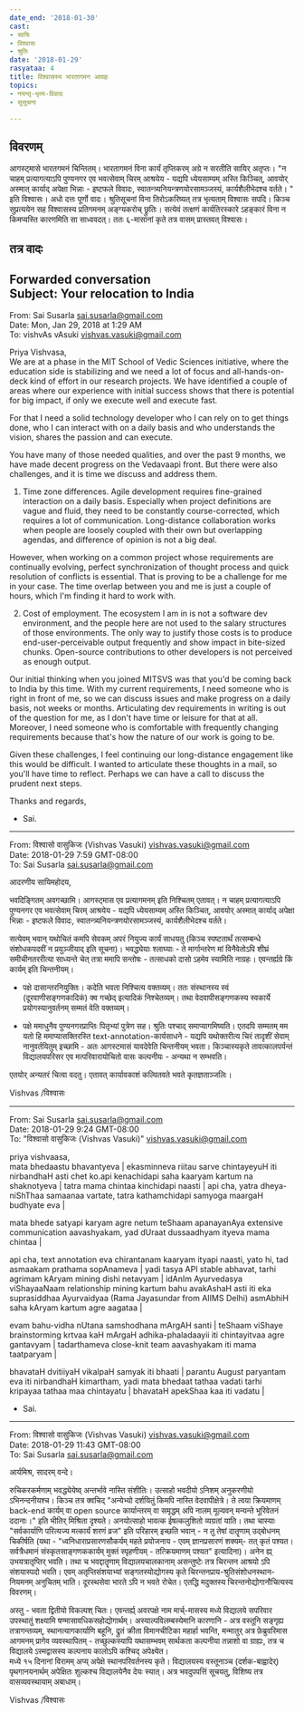 ```yaml
---
date_end: '2018-01-30'
cast:
- सायिः
- विश्वासः
- श्रुतिः
date: '2018-01-29'
rasyataa: 4
title: विश्वासस्य भारतागमन आग्रहः
topics:
- नयन्तृ-भृत्य-विवादः
- सुसूचना

---
```


## विवरणम्
आगस्ट्मासे भारतगमनं चिन्तितम्। भारतागमनं विना कार्यं तृप्तिकरम् अग्रे न सरतीति सायिर् अतृप्तः। "न चाहम् प्रत्यागत्याऽपि पुण्यनगर एव भवत्सेवाम् चिरम् आश्रयेय - यद्यपि ध्येयसाम्यम् अस्ति किञ्चित्, आवयोर् अस्मात् कार्याद् अपेक्षा भिन्नाः - इष्टफले विवादः, स्वातन्त्र्यनियन्त्रणयोरसामञ्जस्यं, कार्यशैलीभेदश्च वर्तते। " इति विश्वासः। अधो दत्तः पूर्णो वादः। श्रुतिसूचनां विना तिरोऽकरिष्यत् तत्र भृत्यताम् विश्वासः सपदि। किञ्च सुप्रत्ययेन सह विश्वासस्य प्रतिगमनम् अङ्ग्यकरोच् छ्रुतिः। सत्येवं तत्क्षणं कार्यतिरस्कारे ऽहङ्कारं विना न किमप्यस्ति कारणमिति सा साध्ववदत्।  ततः ६-मासानां कृते तत्र वासम् प्रास्तवत् विश्वासः।

## तत्र वादः


Forwarded conversation  
Subject: Your relocation to India  
------------------------

From: Sai Susarla <sai.susarla@gmail.com>  
Date: Mon, Jan 29, 2018 at 1:29 AM  
To: vishvAs vAsuki <vishvas.vasuki@gmail.com>  


Priya Vishvasa,  
We are at a phase in the MIT School of Vedic Sciences initiative, where the education side is stabilizing and we need a lot of focus and all-hands-on-deck kind of effort in our research projects. We have identified a couple of areas where our experience with initial success shows that there is potential for big impact, if only we execute well and execute fast.  

For that I need a solid technology developer who I can rely on to get things done, who I can interact with on a daily basis and who understands the vision, shares the passion and can execute.  

You have many of those needed qualities, and over the past 9 months, we have made decent progress on the Vedavaapi front. But there were also challenges, and it is time we discuss and address them.  

1) Time zone differences. Agile development requires fine-grained interaction on a daily basis. Especially when project definitions are vague and fluid, they need to be constantly course-corrected, which requires a lot of communication. Long-distance collaboration works when people are loosely coupled with their own but overlapping agendas, and difference of opinion is not a big deal.  

However, when working on a common project whose requirements are continually evolving, perfect synchronization of thought process and quick resolution of conflicts is essential. That is proving to be a challenge for me in your case. The time overlap between you and me is just a couple of hours, which I'm finding it hard to work with.  

2) Cost of employment. The ecosystem I am in is not a software dev environment, and the people here are not used to the salary structures of those environments. The only way to justify those costs is to produce end-user-perceivable output frequently and show impact in bite-sized chunks. Open-source contributions to other developers is not perceived as enough output.  

Our initial thinking when you joined MITSVS was that you'd be coming back to India by this time. With my current requirements, I need someone who is right in front of me, so we can discuss issues and make progress on a daily basis, not weeks or months. Articulating dev requirements in writing is out of the question for me, as I don't have time or leisure for that at all. Moreover, I need someone who is comfortable with frequently changing requirements because that's how the nature of our work is going to be.  

Given these challenges, I feel continuing our long-distance engagement like this would be difficult. I wanted to articulate these thoughts in a mail, so you'll have time to reflect. Perhaps we can have a call to discuss the prudent next steps.  

Thanks and regards,  
- Sai.  

----------
From: विश्वासो वासुकिजः (Vishvas Vasuki) <vishvas.vasuki@gmail.com>  
Date: 2018-01-29 7:59 GMT-08:00  
To: Sai Susarla <sai.susarla@gmail.com>  


आदरणीय सायिमहोदय,  

भवदिङ्गितम् अवगच्छामि। आगस्ट्मास एव प्रत्यागमनम् इति निश्चितम् एतावत्। न चाहम् प्रत्यागत्याऽपि पुण्यनगर एव भवत्सेवाम् चिरम् आश्रयेय - यद्यपि ध्येयसाम्यम् अस्ति किञ्चित्, आवयोर् अस्मात् कार्याद् अपेक्षा भिन्नाः - इष्टफले विवादः, स्वातन्त्र्यनियन्त्रणयोरसामञ्जस्यं, कार्यशैलीभेदश्च वर्तते।  

सत्येवम् भवान् यथोचितं कमपि सेवकम् अपरं नियुज्य कार्यं साधयतु (किञ्च स्पष्टतार्थं तत्सम्बन्धे संशोधकपदवीं न प्रयुञ्जीयाद् इति सूचना)। भवद्ध्येयाः श्लाघ्याः - ते मार्गान्तरेण मां विनैवेतोऽपि शीघ्रं समीचीनतररीत्या साध्यन्ते चेत् तत्रा ममापि सन्तोषः - तत्साधको दासो ऽहमेव स्यामिति नाग्रहः। एवन्तर्ह्यग्रे किं कार्यम् इति चिन्तनीयम्।  

- पक्षे दासान्तरनियुक्तिः। कदेति भवता निश्चित्य वक्तव्यम्। ततः संस्थानस्य स्वं (दूरवाणीसङ्गणकादिकं) क्व गच्छेद् इत्यादिकं निश्चेतव्यम्। तथा वेदवापीसङ्गणकस्य स्वकार्ये प्रयोगस्यानुवर्तनम् सम्मतं वेति वक्तव्यम्।  

- पक्षे ममाधुनैव पुण्यनगरप्राप्तिः पितृभ्यां पुत्रेण सह। श्रुतिः पश्चाद् समाप्यागमिष्यति। एतदपि सम्मतम् मम यतो हि ममाप्यासक्तिरस्ति text-annotation-कार्यसाधने - यद्यपि यथोक्तरीत्य चिरं तादृशीं सेवाम् नानुवर्तयितुम् इच्छामि - अतः आगस्टमासं यावदेवेति चिन्तनीयम् भवता। किञ्चास्यकृते तावत्कालपर्यन्तं विद्यालयपरिसर एव मत्परिवारायोचितो वासः कल्पनीयः - अन्यथा न सम्भवति।  

एतयोर् अन्यतरं चित्वा वदतु। एतावत् कार्यावकाशं कल्पितवते भवते कृतज्ञताञ्जलिः।  

Vishvas /विश्वासः  


----------
From: Sai Susarla <sai.susarla@gmail.com>  
Date: 2018-01-29 9:24 GMT-08:00  
To: "विश्वासो वासुकिजः (Vishvas Vasuki)" <vishvas.vasuki@gmail.com>  


priya vishvaasa,  
mata bhedaastu bhavantyeva | ekasminneva riitau sarve chintayeyuH iti nirbandhaH asti chet ko.api kenachidapi saha kaaryam kartum na shaknotyeva | tatra mama chintaa kinchidapi naasti | api cha, yatra dheya-niShThaa samaanaa vartate, tatra kathamchidapi samyoga maargaH budhyate eva |  

mata bhede satyapi karyam agre netum teShaam apanayanAya extensive communication aavashyakam, yad dUraat dussaadhyam ityeva mama chintaa |  

api cha, text annotation eva chirantanam kaaryam ityapi naasti, yato hi, tad asmaakam prathama sopAnameva | yadi tasya API stable abhavat, tarhi agrimam kAryam mining dishi netavyam | idAnIm Ayurvedasya viShayaaNaam relationship mining kartum bahu avakAshaH asti iti eka suprasiddhaa Ayurvaidyaa (Rama Jayasundar from AIIMS Delhi) asmAbhiH saha kAryam kartum agre aagataa |  

evam bahu-vidha nUtana samshodhana mArgAH santi | teShaam viShaye brainstorming krtvaa kaH mArgaH adhika-phaladaayii iti chintayitvaa agre gantavyam | tadarthameva close-knit team aavashyakam iti mama taatparyam |  

bhavataH dvitiiyaH vikalpaH samyak iti bhaati | parantu August paryantam eva iti nirbandhaH kimartham, yadi mata bhedaat tathaa vadati tarhi kripayaa tathaa maa chintayatu | bhavataH apekShaa kaa iti vadatu |  
- Sai.  


----------
From: विश्वासो वासुकिजः (Vishvas Vasuki) <vishvas.vasuki@gmail.com>  
Date: 2018-01-29 11:43 GMT-08:00  
To: Sai Susarla <sai.susarla@gmail.com>  


आर्यमिश्र, सादरम् वन्दे।  

रुचिकरकर्मणाम् भवद्ध्येयेष्व् अन्तर्भावे नास्ति संशीतिः। उत्साहो भवदीयो ऽनिशम् अनुकरणीयो ऽभिनन्दनीयश्च। किञ्च तत्र क्वचिद् "अन्येभ्यो दर्शयितुं‌ किमपि नास्ति वेदवापीक्षेत्रे। ते त्वया क्रियमाणम् back-end कार्यम् वा open source कार्यान्तरम् वा समृद्धम् अपि नालम् मूल्यवन् मन्यन्ते भूरिवेतनं ददानाः।" इति भीतिर् मिश्रिता दृश्यते। अनयोत्साहो भावत्क ईषत्कलुशितो व्यग्रतां याति। तथा चास्याः "सर्वकार्याणि परित्यज्य मत्कार्यं शरणं व्रज" इति परिहारम् इच्छति भवान् - न तु तेषां दातॄणाम् उद्बोधनम् चिकीर्षति (यथा - "ध्वनिधाराप्रसारणसौकर्यम् महते प्रयोजनाय - एवम् ज्ञानप्रसारणं शक्यम्-  तत् कृतं पश्यत। सर्वत्रैधमानं संस्कृतसाङ्गणककार्यम् मुक्तं स्पृहणीयम् - तत्क्रियमाणम् पश्यत" इत्यादिना)। अनेन ह्य् उभयत्रातृप्तिर् भवति। तथा च भवद्दातॄणाम् विद्यालयचालकानाम् असन्तुष्टेः तत्र चिरन्तन आश्रयो ऽपि संशयास्पदो भवति। एवम् अतृप्तिसंशयाभ्यां सङ्गतस्योद्योगस्य कृते चिरन्तनप्राय-श्रुतिसंशोधनस्थान-नियमनम् अनुचितम् भाति। दूरस्थसेवा भारते ऽपि न भवते रोचेत। एतद्धि मदुक्तस्य चिरन्तनोद्योगानौचित्यस्य विवरणम्।  

अस्तु - भवता द्वितीयो विकल्पश् चितः। एवन्तर्ह्य् अवरपक्षे नाम मार्च्-मासस्य मध्ये विद्यालये सपरिवार उपस्थातुं शक्ष्यामि षण्मासावधिकसहोद्योगार्थम्। अस्याल्पविलम्बस्येमानि कारणानि - अत्र वस्तूनि सङ्गृह्य तत्रागन्तव्यम्, स्थानत्यागकार्याणि बहूनि, द्रुतं क्रीता विमानचीटिका महार्हा भवन्ति, मन्मातुर् अत्र फ़ेब्रुवरिमास आगमनम् प्रागेव व्यवस्थापितम् - तच्छुल्कस्यापि यथासम्भवम् सार्थकता कल्पनीया तन्नाशो वा ग्राह्यः, तत्र च विद्यालये ऽस्मद्वासस्य कल्पनाय कालोऽपि कश्चिद् अपेक्ष्येत।  
मध्ये १५ दिनानां विरामम् अप्य् अपेक्षे स्थानपरिवर्तनस्य कृते। विद्यालयस्य वस्तूनाञ्च (दर्शक-बाह्वादेर्) पृथगानयनार्थम् अपेक्षितः शुल्कश्च विद्यालयेनैव देयः स्यात्। अत्र भवदुपपत्तिं सूचयतु, विशिष्य तत्र वासव्यवस्थायाम् अबाधाम्।  

Vishvas /विश्वासः  


​  

